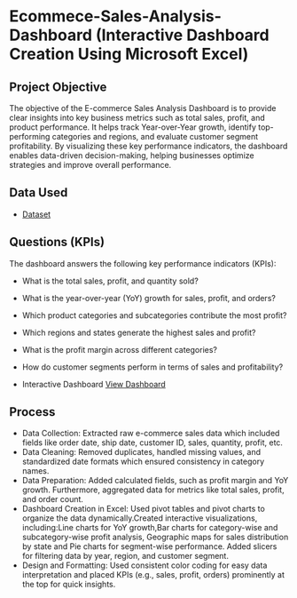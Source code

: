 # Ecommece-Sales-Analysis-Dashboard (Interactive Dashboard Creation Using Microsoft Excel)
## Project Objective
The objective of the E-commerce Sales Analysis Dashboard is to provide clear insights into key business metrics such as total sales, profit, and product performance. It helps track Year-over-Year growth, identify top-performing categories and regions, and evaluate customer segment profitability. By visualizing these key performance indicators, the dashboard enables data-driven decision-making, helping businesses optimize strategies and improve overall performance.
## Data Used
- <a href="https://github.com/Sehrish-25/ecommerce-sales-analysis-dashboard/blob/main/Ecommerce%20Sales%20Analysis.xlsx">Dataset</a>
## Questions (KPIs)
The dashboard answers the following key performance indicators (KPIs):
- What is the total sales, profit, and quantity sold?
- What is the year-over-year (YoY) growth for sales, profit, and orders?
- Which product categories and subcategories contribute the most profit?
- Which regions and states generate the highest sales and profit?
- What is the profit margin across different categories?
- How do customer segments perform in terms of sales and profitability?

- Interactive Dashboard <a href="https://github.com/Sehrish-25/ecommerce-sales-analysis-dashboard/blob/main/ecommerce%20sales%20dashboard.png">View Dashboard</a>
## Process
- Data Collection:
Extracted raw e-commerce sales data which included fields like order date, ship date,	customer ID, sales, quantity, profit, etc.
- Data Cleaning:
Removed duplicates, handled missing values, and standardized date formats which ensured consistency in category names.
- Data Preparation:
Added calculated fields, such as profit margin and YoY growth. Furthermore, aggregated data for metrics like total sales, profit, and order count.
- Dashboard Creation in Excel:
Used pivot tables and pivot charts to organize the data dynamically.Created interactive visualizations, including:Line charts for YoY growth,Bar charts for category-wise and subcategory-wise profit analysis, Geographic maps for sales distribution by state and Pie charts for segment-wise performance. Added slicers for filtering data by year, region, and customer segment.
- Design and Formatting:
Used consistent color coding for easy data interpretation and placed KPIs (e.g., sales, profit, orders) prominently at the top for quick insights.
